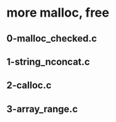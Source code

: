 # more malloc, free

## 0-malloc_checked.c

## 1-string_nconcat.c

## 2-calloc.c

## 3-array_range.c
